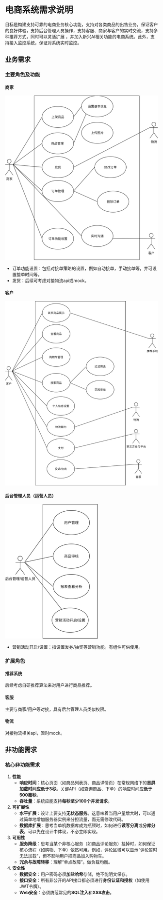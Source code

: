 # 电商系统需求说明

目标是构建支持可靠的电商业务核心功能，支持对各类商品的出售业务，保证客户的良好体验，支持后台管理人员操作，支持客服、商家与客户的实时交流，支持多种推荐方式，同时可以灵活扩展 ，并加入新兴AI相关功能的电商系统。此外，支持接入监控系统，保证对系统实时监控。

## 业务需求

### 主要角色及功能

#### 商家

![](..\diagrams\商家场景用例图.drawio.png)

- 订单功能设置：包括对接单策略的设置，例如自动接单，手动接单等，并可设置接单时间等。
- 发货：后续可考虑对接物流api或mock。

#### 客户

![](..\diagrams\客户用例图.drawio.png)

#### 后台管理人员（运营人员）

![](..\diagrams\后台管理人员用例图.drawio.png)

- 营销活动开启/设置：指设置发券/抽奖等营销功能。有组件可供使用。

### 扩展角色

#### 推荐系统

后续考虑自研推荐算法来对用户进行商品推荐。

#### 客服

主要与商家/用户等对接，具有后台管理人员类似权限。

#### 物流

对接物流相关api，暂时mock。

## 非功能需求

### 核心非功能需求

1. **性能**
   - **响应时间**：核心页面（如商品列表页、商品详情页）在常规网络下的**首屏加载时间应低于3秒**。关键API（如查询商品、下单）的响应时间应**低于500毫秒**。
   - **吞吐量**：系统应能支持**每秒至少100个并发请求**。
2. **可扩展性**
   - **水平扩展**：设计上要支持**无状态服务**。这意味着当用户量增大时，可以通过简单地增加服务器实例来分担流量，而无需修改代码。
   - **数据库扩展**：思考当单机数据库成为瓶颈时，如何进行**读写分离**或**分库分表**。可以先在设计中体现，不必立即实现。
3. **可用性**
   - **服务降级**：思考当某个非核心服务（如商品评论服务）挂掉时，如何保证核心流程（如购物、下单）依然可用。例如，评论区域可以显示“评论暂时无法加载”，但不影响用户把商品加入购物车。
   - **冗余与故障转移**：理解“单点故障”。做负载均衡。
4. **安全性**
   - **数据安全**：用户密码必须**加盐哈希**存储，绝不能明文保存。
   - **接口安全**：所有非公开的API接口都必须进行**身份认证和授权**（如使用JWT令牌）。
   - **Web安全**：必须防范常见的**SQL注入**和**XSS攻击**。
